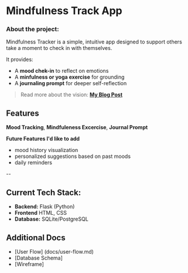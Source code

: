 # Mindfulness Track App

### About the project:
Mindfulness Tracker is a simple, intuitive app designed to support others 
take a moment to check in with themselves. 

It provides:
- A **mood chek-in** to reflect on emotions
- A **minfulness or yoga exercise** for grounding
- A **journaling prompt** for deeper self-reflection

> Read more about the vision:
> **[My Blog Post](https://medium.com/@belleza.frances/my-app-development-journey-high-level-vision-from-ideation-to-planning-d6b0bbc3fc66)**

## Features 
**Mood Tracking**,
**Mindfuleness Excercise**,
**Journal Prompt**

**Future Features I'd like to add**
- mood history visualization
- personalized suggestions based on past moods
- daily reminders

--

## Current Tech Stack:
- **Backend:** Flask (Python)
- **Frontend** HTML, CSS
- **Database:** SQLite/PostgreSQL

## Additional Docs
- [User Flow] (docs/user-flow.md)
- [Database Schema]
- [Wireframe]